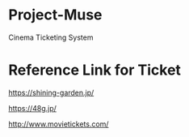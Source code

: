 # Project-Muse
Cinema Ticketing System

# Reference Link for Ticket
https://shining-garden.jp/

https://48g.jp/

http://www.movietickets.com/
